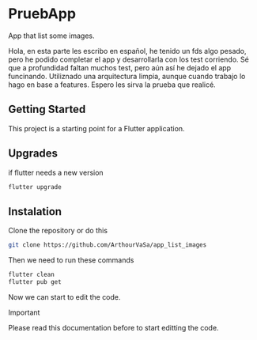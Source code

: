 # PruebApp

App that list some images.

Hola, en esta parte les escribo en español, he tenido un fds algo pesado, pero he podido completar el app y desarrollarla con los test corriendo. Sé que a profundidad faltan muchos test, pero aún así he dejado el app funcinando. Utiliznado una arquitectura limpia, aunque cuando trabajo lo hago en base a features. Espero les sirva la prueba que realicé.

## Getting Started

This project is a starting point for a Flutter application.

## Upgrades

if flutter needs a new version

```bash
flutter upgrade
```

## Instalation

Clone the repository or do this

```bash
git clone https://github.com/ArthourVaSa/app_list_images
```

Then we need to run these commands

```bash
flutter clean
flutter pub get
```

Now we can start to edit the code.

> [!IMPORTANT]
> Please read this documentation before to start editting the code.